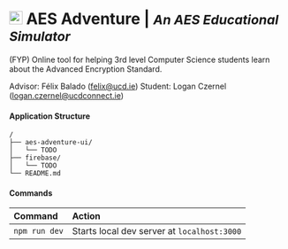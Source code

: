 # <img src="./aes-adventure-ui/public/favicon.ico" alt="AES Educational Simulator" width="24"/> AES Adventure | <small>_An AES Educational Simulator_</small>

(FYP) Online tool for helping 3rd level Computer Science students learn about the Advanced Encryption Standard.

Advisor: Félix Balado (felix@ucd.ie) Student: Logan Czernel (logan.czernel@ucdconnect.ie)

#### Application Structure

```
/
├── aes-adventure-ui/
│   └── TODO
├── firebase/
│   └── TODO
└── README.md
```

#### Commands

| Command                | Action                                             |
| :--------------------- | :------------------------------------------------- |
| `npm run dev`          | Starts local dev server at `localhost:3000`        |
